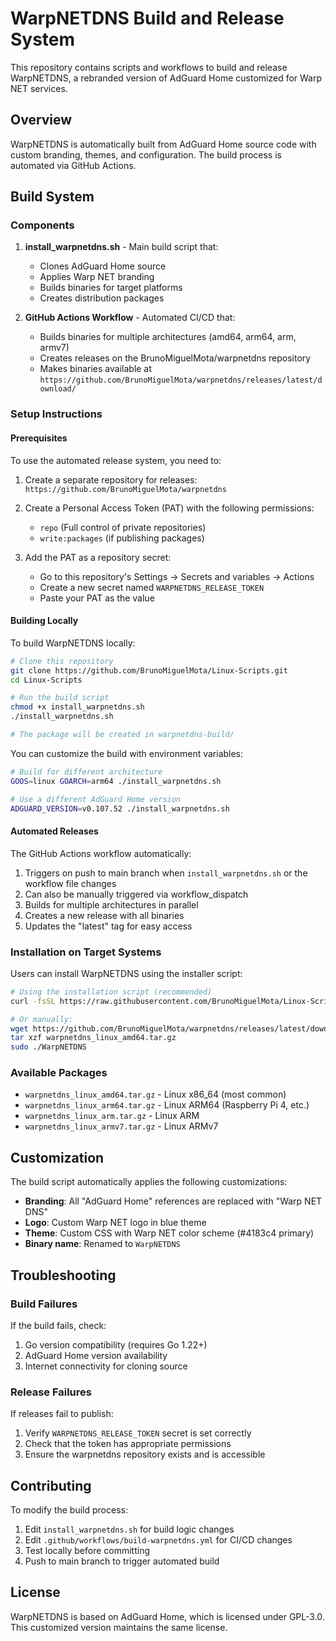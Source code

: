# WarpNETDNS Build and Release System

This repository contains scripts and workflows to build and release WarpNETDNS, a rebranded version of AdGuard Home customized for Warp NET services.

## Overview

WarpNETDNS is automatically built from AdGuard Home source code with custom branding, themes, and configuration. The build process is automated via GitHub Actions.

## Build System

### Components

1. **install_warpnetdns.sh** - Main build script that:
   - Clones AdGuard Home source
   - Applies Warp NET branding
   - Builds binaries for target platforms
   - Creates distribution packages

2. **GitHub Actions Workflow** - Automated CI/CD that:
   - Builds binaries for multiple architectures (amd64, arm64, arm, armv7)
   - Creates releases on the BrunoMiguelMota/warpnetdns repository
   - Makes binaries available at `https://github.com/BrunoMiguelMota/warpnetdns/releases/latest/download/`

### Setup Instructions

#### Prerequisites

To use the automated release system, you need to:

1. Create a separate repository for releases: `https://github.com/BrunoMiguelMota/warpnetdns`

2. Create a Personal Access Token (PAT) with the following permissions:
   - `repo` (Full control of private repositories)
   - `write:packages` (if publishing packages)

3. Add the PAT as a repository secret:
   - Go to this repository's Settings → Secrets and variables → Actions
   - Create a new secret named `WARPNETDNS_RELEASE_TOKEN`
   - Paste your PAT as the value

#### Building Locally

To build WarpNETDNS locally:

```bash
# Clone this repository
git clone https://github.com/BrunoMiguelMota/Linux-Scripts.git
cd Linux-Scripts

# Run the build script
chmod +x install_warpnetdns.sh
./install_warpnetdns.sh

# The package will be created in warpnetdns-build/
```

You can customize the build with environment variables:

```bash
# Build for different architecture
GOOS=linux GOARCH=arm64 ./install_warpnetdns.sh

# Use a different AdGuard Home version
ADGUARD_VERSION=v0.107.52 ./install_warpnetdns.sh
```

#### Automated Releases

The GitHub Actions workflow automatically:

1. Triggers on push to main branch when `install_warpnetdns.sh` or the workflow file changes
2. Can also be manually triggered via workflow_dispatch
3. Builds for multiple architectures in parallel
4. Creates a new release with all binaries
5. Updates the "latest" tag for easy access

### Installation on Target Systems

Users can install WarpNETDNS using the installer script:

```bash
# Using the installation script (recommended)
curl -fsSL https://raw.githubusercontent.com/BrunoMiguelMota/Linux-Scripts/main/install_adguardhome_warpnet.sh | sudo bash

# Or manually:
wget https://github.com/BrunoMiguelMota/warpnetdns/releases/latest/download/warpnetdns_linux_amd64.tar.gz
tar xzf warpnetdns_linux_amd64.tar.gz
sudo ./WarpNETDNS
```

### Available Packages

- `warpnetdns_linux_amd64.tar.gz` - Linux x86_64 (most common)
- `warpnetdns_linux_arm64.tar.gz` - Linux ARM64 (Raspberry Pi 4, etc.)
- `warpnetdns_linux_arm.tar.gz` - Linux ARM
- `warpnetdns_linux_armv7.tar.gz` - Linux ARMv7

## Customization

The build script automatically applies the following customizations:

- **Branding**: All "AdGuard Home" references are replaced with "Warp NET DNS"
- **Logo**: Custom Warp NET logo in blue theme
- **Theme**: Custom CSS with Warp NET color scheme (#4183c4 primary)
- **Binary name**: Renamed to `WarpNETDNS`

## Troubleshooting

### Build Failures

If the build fails, check:

1. Go version compatibility (requires Go 1.22+)
2. AdGuard Home version availability
3. Internet connectivity for cloning source

### Release Failures

If releases fail to publish:

1. Verify `WARPNETDNS_RELEASE_TOKEN` secret is set correctly
2. Check that the token has appropriate permissions
3. Ensure the warpnetdns repository exists and is accessible

## Contributing

To modify the build process:

1. Edit `install_warpnetdns.sh` for build logic changes
2. Edit `.github/workflows/build-warpnetdns.yml` for CI/CD changes
3. Test locally before committing
4. Push to main branch to trigger automated build

## License

WarpNETDNS is based on AdGuard Home, which is licensed under GPL-3.0. This customized version maintains the same license.
